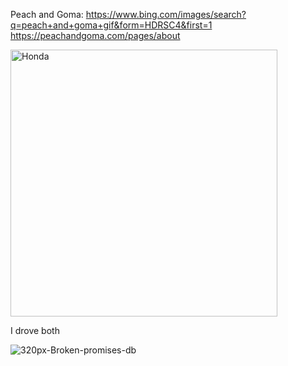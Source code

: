 Peach and Goma:
https://www.bing.com/images/search?q=peach+and+goma+gif&form=HDRSC4&first=1
https://peachandgoma.com/pages/about

<img width="427" alt="Honda" src="https://github.com/ewdlop/ewdlop/assets/25368970/bde1770c-a02d-4186-9f55-69967d6bbfeb">

I drove both

![320px-Broken-promises-db](https://github.com/ewdlop/ewdlop/assets/25368970/dcf26667-3167-4b88-b044-4cd073617101)
